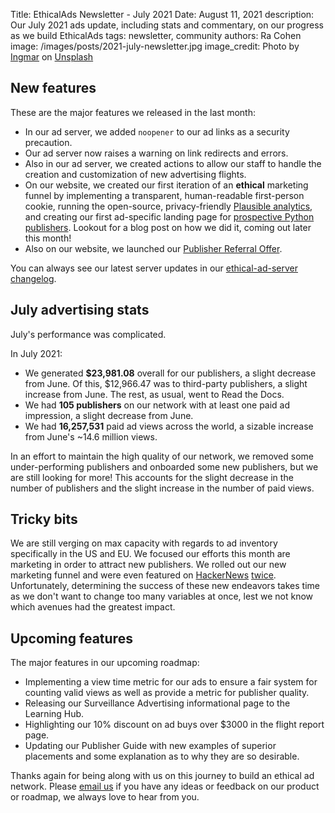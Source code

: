 Title: EthicalAds Newsletter - July 2021
Date: August 11, 2021
description: Our July 2021 ads update, including stats and commentary, on our progress as we build EthicalAds
tags: newsletter, community
authors: Ra Cohen
image: /images/posts/2021-july-newsletter.jpg
image_credit: <span>Photo by <a href="https://unsplash.com/@ingmarr?utm_source=unsplash&utm_medium=referral&utm_content=creditCopyText">Ingmar</a> on <a href="https://unsplash.com/t/nature?utm_source=unsplash&utm_medium=referral&utm_content=creditCopyText">Unsplash</a></span>


## New features

These are the major features we released in the last month:

* In our ad server, we added ```noopener``` to our ad links as a security precaution.
* Our ad server now raises a warning on link redirects and errors.
* Also in our ad server, we created actions to allow our staff to handle
  the creation and customization of new advertising flights.
* On our website, we created our first iteration of an **ethical** marketing funnel
  by implementing a transparent, human-readable first-person cookie,
  running the open-source, privacy-friendly [Plausible analytics](https://plausible.io/vs-google-analytics),
  and creating our first ad-specific landing page for [prospective Python publishers](https://www.ethicalads.io/publishers/topics/python/).
  Lookout for a blog post on how we did it, coming out later this month!
* Also on our website, we launched our [Publisher Referral Offer](https://www.ethicalads.io/blog/2021/07/ethicalads-publisher-referral-offer-july-2021/).

You can always see our latest server updates in our [ethical-ad-server changelog](https://ethical-ad-server.readthedocs.io/en/latest/developer/changelog.html).


## July advertising stats

July's performance was complicated.

In July 2021:

* We generated **$23,981.08** overall for our publishers,
  a slight decrease from June.
  Of this, $12,966.47 was to third-party publishers,
  a slight increase from June.
  The rest, as usual, went to Read the Docs.
* We had **105 publishers** on our network with at least one paid ad impression,
  a slight decrease from June.
* We had **16,257,531** paid ad views across the world,
  a sizable increase from June's ~14.6 million views.

In an effort to maintain the high quality of our network,
we removed some under-performing publishers and onboarded some
new publishers, but we are still looking for more!
This accounts for the slight decrease in the number of publishers
and the slight increase in the number of paid views.


## Tricky bits

We are still verging on max capacity with regards to ad inventory specifically in the US and EU.
We focused our efforts this month are marketing in order to attract new publishers.
We rolled out our new marketing funnel and were even featured on
[HackerNews](https://news.ycombinator.com/item?id=27987650)
[twice](https://news.ycombinator.com/item?id=27975685).
Unfortunately, determining the success of these new endeavors
takes time as we don't want to change too many variables at once,
lest we not know which avenues had the greatest impact.



## Upcoming features

The major features in our upcoming roadmap:

* Implementing a view time metric for our ads to ensure a fair system for counting valid views
  as well as provide a metric for publisher quality.
* Releasing our Surveillance Advertising informational page to the Learning Hub.
* Highlighting our 10% discount on ad buys over $3000 in the flight report page.
* Updating our Publisher Guide with new examples of superior placements
  and some explanation as to why they are so desirable.


Thanks again for being along with us on this journey to build an ethical ad network.
Please [email us](mailto:ads@ethicalads.io) if you have any ideas or feedback on our product or roadmap,
we always love to hear from you.

